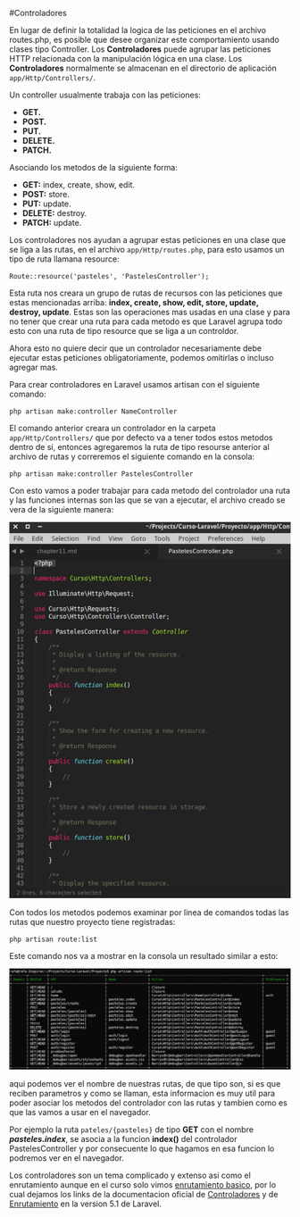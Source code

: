 #Controladores

En lugar de definir la totalidad la logica de las peticiones en el archivo routes.php, es posible que desee organizar este comportamiento usando clases tipo Controller. Los **Controladores** puede agrupar las peticiones HTTP relacionada con la manipulación lógica en una clase. Los **Controladores** normalmente se almacenan en el directorio de aplicación ```app/Http/Controllers/```.

Un controller usualmente trabaja con las peticiones:

* **GET.**
* **POST.**
* **PUT.**
* **DELETE.**
* **PATCH.**

Asociando los metodos de la siguiente forma:

* **GET:** index, create, show, edit.
* **POST:** store.
* **PUT:** update.
* **DELETE:** destroy.
* **PATCH:** update.

Los controladores nos ayudan a agrupar estas peticiones en una clase que se liga a las rutas, en el archivo ```app/Http/routes.php```, para esto usamos un tipo de ruta llamana resource:

```
Route::resource('pasteles', 'PastelesController');
```

Esta ruta nos creara un grupo de rutas de recursos con las peticiones que estas mencionadas arriba: **index, create, show, edit, store, update, destroy, update**. Estas son las operaciones mas usadas en una clase y para no tener que crear una ruta para cada metodo es que Laravel agrupa todo esto con una ruta de tipo resource que se liga a un controldor.

Ahora esto no quiere decir que un controlador necesariamente debe ejecutar estas peticiones obligatoriamente, podemos omitirlas o incluso agregar mas.

Para crear controladores en Laravel usamos artisan con el siguiente comando:

```
php artisan make:controller NameController
```

El comando anterior creara un controlador en la carpeta ```app/Http/Controllers/``` que por defecto va a tener todos estos metodos dentro de si, entonces agregaremos la ruta de tipo resourse anterior al archivo de rutas y correremos el siguiente comando en la consola:

```
php artisan make:controller PastelesController
```

Con esto vamos a poder trabajar para cada metodo del controlador una ruta y las funciones internas son las que se van a ejecutar, el archivo creado se vera de la siguiente manera:

![](images/PastelesController.png)

Con todos los metodos podemos examinar por linea de comandos todas las rutas que nuestro proyecto tiene registradas:

```
php artisan route:list
```

Este comando nos va a mostrar en la consola un resultado similar a esto:

![](images/route_list.png)

aqui podemos ver el nombre de nuestras rutas, de que tipo son, si es que reciben parametros y como se llaman, esta informacion es muy util para poder asociar los metodos del controlador con las rutas y tambien como es que las vamos a usar en el navegador.

Por ejemplo la ruta ```pateles/{pasteles}```  de tipo **GET** con el nombre ***pasteles.index***, se asocia a la funcion **index()** del controlador PastelesController y por consecuente lo que hagamos en esa funcion lo podremos ver en el navegador.

Los controladores son un tema complicado y extenso asi como el enrutamiento aunque en el curso solo vimos [enrutamiento basico](chapter8.md), por lo cual dejamos los links de la documentacion oficial de [Controladores](http://laravel.com/docs/5.1/controllers) y de [Enrutamiento](http://laravel.com/docs/5.1/routing) en la version 5.1 de Laravel.
